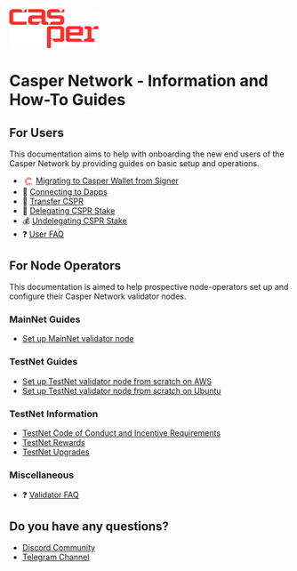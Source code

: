 <img src="assets/CasperNetwork/casper-network-logo.png" alt="Casper Signer" width="160" height="70">

# Casper Network - Information and How-To Guides

## For Users

This documentation aims to help with onboarding the new end users of the Casper Network by providing guides on basic setup and operations.

  - <img src="assets/CasperNetwork/casper-signer-logo.png" alt="Casper Signer" width="20" style="vertical-align:middle"/> [Migrating to Casper Wallet from Signer](https://www.casperwallet.io/user-guide/signer-user-start-here)
  - 🔌 [Connecting to Dapps](https://www.casperwallet.io/user-guide/connecting-to-dapps)
  - 💸 [Transfer CSPR](https://www.casperwallet.io/user-guide/transfer-cspr-between-accounts)
  - 🏦 [Delegating CSPR Stake](https://www.casperwallet.io/user-guide/delegating-and-undelegating-cspr)
  - 💰 [Undelegating CSPR Stake](https://www.casperwallet.io/user-guide/delegating-and-undelegating-cspr)
  - ❓ [User FAQ](/docs/faq-user.md)


## For Node Operators

This documentation is aimed to help prospective node-operators set up and configure their Casper Network validator nodes.

### MainNet Guides
  - [Set up MainNet validator node](https://github.com/casper-network/casper-node/wiki/Mainnet-Node-Installation-Instructions)

### TestNet Guides
  - [Set up TestNet validator node from scratch on AWS](/docs/aws/setup-testnet-validator-from-scratch.md)
  - [Set up TestNet validator node from scratch on Ubuntu](/docs/ubuntu/setup-testnet-validator-from-scratch.md)

### TestNet Information
  - [TestNet Code of Conduct and Incentive Requirements](/docs/testnet.md)
  - [TestNet Rewards](/docs/testnet-rewards.md)
  - [TestNet Upgrades](/docs/testnet/testnet-upgrades.md)

### Miscellaneous
- ❓ [Validator FAQ](/docs/faq-validator.md)

## Do you have any questions?

-  [Discord Community](https://discord.gg/caspernetwork)
-  [Telegram Channel](https://t.me/casperblockchain) 
